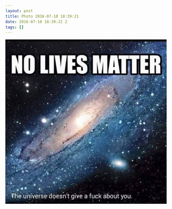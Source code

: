 ```yaml
---
layout: post
title: Photo 2016-07-10 18:39:21
date: 2016-07-10 18:39:21 Z
tags: []
---
```

![](/media/2016/07/147198056134.jpg)
